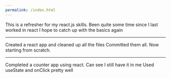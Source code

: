 ```yaml
---
permalink: /index.html
---
```


This is a refresher for my react.js skills.
Been quite some time since I last worked in react
I hope to catch up with the basics again

**********************************************************
Created a react app and cleaned up all the files
Committed them all.
Now starting from scratch.

**********************************************************
Completed a counter app using react.
Can see I still have it in me
Used useState and onClick pretty well
